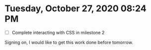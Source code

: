 # Tuesday, October 27, 2020 08:24 PM

- [ ] Complete interacting with CSS in milestone 2 

Signing on, I would like to get this work done before tomorrow.

